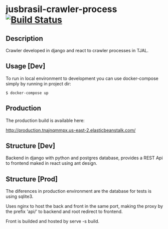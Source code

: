 # jusbrasil-crawler-process [![Build Status](https://www.travis-ci.org/gputrick/jusbrasil-crawler-process.svg?branch=master)](https://www.travis-ci.org/gputrick/jusbrasil-crawler-process)


##  Description

Crawler developed in django and react to crawler processes in TJAL.

## Usage [Dev]

To run in local environment to development you can use docker-compose simply by running in project dir:

``` shell
$ docker-compose up
```

## Production

The production build is available here: 

http://production.tnajnqmmpx.us-east-2.elasticbeanstalk.com/ 

## Structure [Dev]

Backend in django with python and postgres database, provides a REST Api to frontend maked in react using ant design.

## Structure [Prod]

The diferences in production environment are the database for tests is using sqlite3.

Uses nginx to host the back and front in the same port, making the proxy by the prefix 'api/' to backend and root redirect to frontend.

 Front is builded and hosted by serve -s build.
